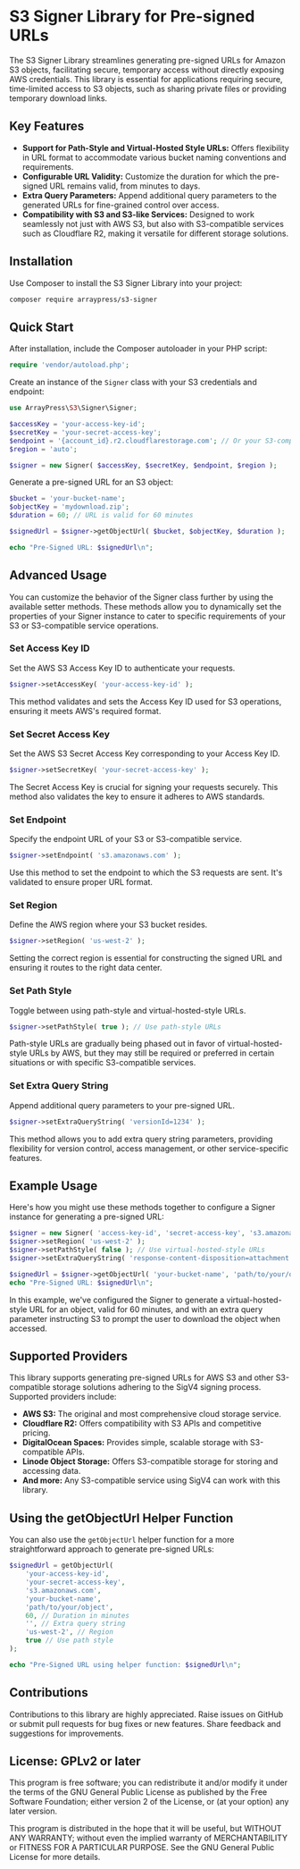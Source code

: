 # S3 Signer Library for Pre-signed URLs

The S3 Signer Library streamlines generating pre-signed URLs for Amazon S3 objects, facilitating secure, temporary access without directly exposing AWS credentials. This library is essential for applications requiring secure, time-limited access to S3 objects, such as sharing private files or providing temporary download links.

## Key Features

- **Support for Path-Style and Virtual-Hosted Style URLs:** Offers flexibility in URL format to accommodate various bucket naming conventions and requirements.
- **Configurable URL Validity:** Customize the duration for which the pre-signed URL remains valid, from minutes to days.
- **Extra Query Parameters:** Append additional query parameters to the generated URLs for fine-grained control over access.
- **Compatibility with S3 and S3-like Services:** Designed to work seamlessly not just with AWS S3, but also with S3-compatible services such as Cloudflare R2, making it versatile for different storage solutions.

## Installation

Use Composer to install the S3 Signer Library into your project:

```bash
composer require arraypress/s3-signer
```

## Quick Start

After installation, include the Composer autoloader in your PHP script:

```php
require 'vendor/autoload.php';
```

Create an instance of the `Signer` class with your S3 credentials and endpoint:

```php
use ArrayPress\S3\Signer\Signer;

$accessKey = 'your-access-key-id';
$secretKey = 'your-secret-access-key';
$endpoint = '{account_id}.r2.cloudflarestorage.com'; // Or your S3-compatible service endpoint
$region = 'auto';

$signer = new Signer( $accessKey, $secretKey, $endpoint, $region );
```

Generate a pre-signed URL for an S3 object:

```php
$bucket = 'your-bucket-name';
$objectKey = 'mydownload.zip';
$duration = 60; // URL is valid for 60 minutes

$signedUrl = $signer->getObjectUrl( $bucket, $objectKey, $duration );

echo "Pre-Signed URL: $signedUrl\n";
```

## Advanced Usage

You can customize the behavior of the Signer class further by using the available setter methods. These methods allow you to dynamically set the properties of your Signer instance to cater to specific requirements of your S3 or S3-compatible service operations.

### Set Access Key ID
Set the AWS S3 Access Key ID to authenticate your requests.

```php
$signer->setAccessKey( 'your-access-key-id' );
```

This method validates and sets the Access Key ID used for S3 operations, ensuring it meets AWS's required format.

### Set Secret Access Key
Set the AWS S3 Secret Access Key corresponding to your Access Key ID.

```php
$signer->setSecretKey( 'your-secret-access-key' );
```

The Secret Access Key is crucial for signing your requests securely. This method also validates the key to ensure it adheres to AWS standards.

### Set Endpoint
Specify the endpoint URL of your S3 or S3-compatible service.

```php
$signer->setEndpoint( 's3.amazonaws.com' );
```

Use this method to set the endpoint to which the S3 requests are sent. It's validated to ensure proper URL format.

### Set Region
Define the AWS region where your S3 bucket resides.

```php
$signer->setRegion( 'us-west-2' );
```

Setting the correct region is essential for constructing the signed URL and ensuring it routes to the right data center.

### Set Path Style
Toggle between using path-style and virtual-hosted-style URLs.

```php
$signer->setPathStyle( true ); // Use path-style URLs
```

Path-style URLs are gradually being phased out in favor of virtual-hosted-style URLs by AWS, but they may still be required or preferred in certain situations or with specific S3-compatible services.

### Set Extra Query String
Append additional query parameters to your pre-signed URL.

```php
$signer->setExtraQueryString( 'versionId=1234' );
```

This method allows you to add extra query string parameters, providing flexibility for version control, access management, or other service-specific features.

## Example Usage
Here's how you might use these methods together to configure a Signer instance for generating a pre-signed URL:

```php
$signer = new Signer( 'access-key-id', 'secret-access-key', 's3.amazonaws.com' );
$signer->setRegion( 'us-west-2' ); 
$signer->setPathStyle( false ); // Use virtual-hosted-style URLs
$signer->setExtraQueryString( 'response-content-disposition=attachment' );

$signedUrl = $signer->getObjectUrl( 'your-bucket-name', 'path/to/your/object', 60 );
echo "Pre-Signed URL: $signedUrl\n"; 
```

In this example, we've configured the Signer to generate a virtual-hosted-style URL for an object, valid for 60 minutes, and with an extra query parameter instructing S3 to prompt the user to download the object when accessed.

## Supported Providers

This library supports generating pre-signed URLs for AWS S3 and other S3-compatible storage solutions adhering to the SigV4 signing process. Supported providers include:

* **AWS S3:** The original and most comprehensive cloud storage service.
* **Cloudflare R2:** Offers compatibility with S3 APIs and competitive pricing.
* **DigitalOcean Spaces:** Provides simple, scalable storage with S3-compatible APIs.
* **Linode Object Storage:** Offers S3-compatible storage for storing and accessing data.
* **And more:** Any S3-compatible service using SigV4 can work with this library.

## Using the getObjectUrl Helper Function

You can also use the `getObjectUrl` helper function for a more straightforward approach to generate pre-signed URLs:

```php
$signedUrl = getObjectUrl(
    'your-access-key-id',
    'your-secret-access-key',
    's3.amazonaws.com',
    'your-bucket-name',
    'path/to/your/object',
    60, // Duration in minutes
    '', // Extra query string
    'us-west-2', // Region
    true // Use path style
);

echo "Pre-Signed URL using helper function: $signedUrl\n";
```

## Contributions

Contributions to this library are highly appreciated. Raise issues on GitHub or submit pull requests for bug
fixes or new features. Share feedback and suggestions for improvements.

## License: GPLv2 or later

This program is free software; you can redistribute it and/or modify it under the terms of the GNU General Public
License as published by the Free Software Foundation; either version 2 of the License, or (at your option) any later
version.

This program is distributed in the hope that it will be useful, but WITHOUT ANY WARRANTY; without even the implied
warranty of MERCHANTABILITY or FITNESS FOR A PARTICULAR PURPOSE. See the GNU General Public License for more details.